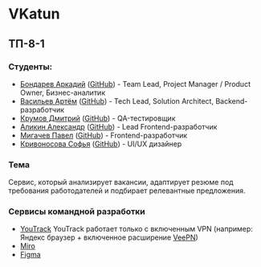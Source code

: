 # VKatun

## ТП-8-1

### Студенты:
- [Бондарев Аркадий](https://vk.com/kunidza) ([GitHub](https://github.com/CalmEnot)) - Team Lead, Project Manager / Product Owner, Бизнес-аналитик
- [Васильев Артём](https://vk.com/basil0ne) ([GitHub](https://github.com/mxnmiraii)) - Tech Lead, Solution Architect, Backend-разработчик
- [Крумов Дмитрий](https://vk.com/dkrumov) ([GitHub](https://github.com/DmitriiKr991)) - QA-тестировщик
- [Аликин Александр](https://vk.com/elovelovelov) ([GitHub](https://github.com/AlejandroAlikin)) - Lead Frontend-разработчик
- [Мигачев Павел](https://vk.com/pasheeek) ([GitHub](https://github.com/Emmys0n)) - Frontend-разработчик
- [Кривоносова Софья](https://vk.com/sourlsweety) ([GitHub](https://github.com/sourlsweety)) - UI/UX дизайнер

### Тема
Сервис, который анализирует вакансии, адаптирует резюме под требования работодателей и подбирает релевантные предложения.

### Сервисы командной разработки
  - [YouTrack](https://codenest.youtrack.cloud/projects/0-1)
  YouTrack работает только с включенным VPN (например: Яндекс браузер + включенное расширение [VeePN](https://chromewebstore.google.com/detail/бесплатный-vpn-для-chrome/majdfhpaihoncoakbjgbdhglocklcgno))
  - [Miro](https://miro.com/app/board/uXjVIZbfiP8=/?share_link_id=647696783087)
  - [Figma](https://www.figma.com/design/0OOxRgldXLFqAwFYJGFBdw/Untitled?node-id=1-4237&t=wZMH8RiMSeA4Ttob-0)
